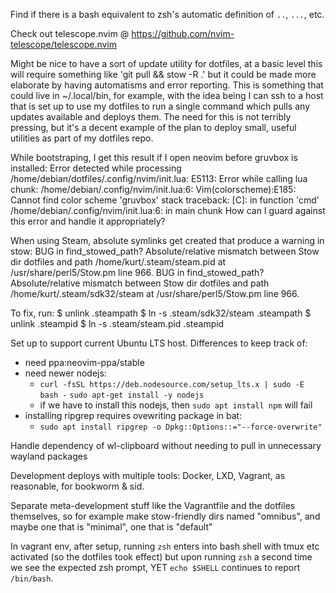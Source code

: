 Find if there is a bash equivalent to zsh's automatic definition of `..`,
`...`, etc.

Check out telescope.nvim @ https://github.com/nvim-telescope/telescope.nvim

Might be nice to have a sort of update utility for dotfiles, at a basic level
this will require something like 'git pull && stow -R .' but it could be made more
elaborate by having automatisms and error reporting. This is something that could
live in ~/.local/bin, for example, with the idea being I can ssh to a host that is
set up to use my dotfiles to run a single command which pulls any updates available
and deploys them. The need for this is not terribly pressing, but it's a decent
example of the plan to deploy small, useful utilities as part of my dotfiles
repo.

While bootstraping, I get this result if I open neovim before gruvbox is installed:
Error detected while processing /home/debian/dotfiles/.config/nvim/init.lua:
E5113: Error while calling lua chunk: /home/debian/.config/nvim/init.lua:6: Vim(colorscheme):E185: Cannot find color scheme 'gruvbox'
stack traceback:
        [C]: in function 'cmd'
        /home/debian/.config/nvim/init.lua:6: in main chunk
How can I guard against this error and handle it appropriately?

When using Steam, absolute symlinks get created that produce a warning in stow:
  BUG in find_stowed_path? Absolute/relative mismatch between Stow dir dotfiles and path /home/kurt/.steam/steam.pid at /usr/share/perl5/Stow.pm line 966.
  BUG in find_stowed_path? Absolute/relative mismatch between Stow dir dotfiles and path /home/kurt/.steam/sdk32/steam at /usr/share/perl5/Stow.pm line 966.

To fix, run:
  $ unlink .steampath
  $ ln -s .steam/sdk32/steam .steampath
  $ unlink .steampid
  $ ln -s .steam/steam.pid .steampid
  
Set up to support current Ubuntu LTS host.
Differences to keep track of:
- need ppa:neovim-ppa/stable
- need newer nodejs:
  - `curl -fsSL https://deb.nodesource.com/setup_lts.x | sudo -E bash -`
    `sudo apt-get install -y nodejs`
  - if we have to install this nodejs, then `sudo apt install npm` will fail
- installing ripgrep requires ovewriting package in bat:
  - `sudo apt install ripgrep -o Dpkg::Options::="--force-overwrite"`

Handle dependency of wl-clipboard without needing to pull in unnecessary
wayland packages

Development deploys with multiple tools: Docker, LXD, Vagrant, as reasonable,
for bookworm & sid.

Separate meta-development stuff like the Vagrantfile and the dotfiles
themselves, so for example make stow-friendly dirs named "omnibus", and maybe
one that is "minimal", one that is "default"

In vagrant env, after setup, running `zsh` enters into bash shell with tmux etc
activated (so the dotfiles took effect) but upon running `zsh` a second time we
see the expected zsh prompt, YET `echo $SHELL` continues to report `/bin/bash`.
